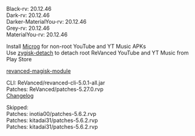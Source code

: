 Black-rv: 20.12.46  
Dark-rv: 20.12.46  
Darker-MaterialYou-rv: 20.12.46  
Grey-rv: 20.12.46  
MaterialYou-rv: 20.12.46  

Install [Microg](https://github.com/ReVanced/GmsCore/releases) for non-root YouTube and YT Music APKs  
Use [zygisk-detach](https://github.com/j-hc/zygisk-detach) to detach root ReVanced YouTube and YT Music from Play Store  

[revanced-magisk-module](https://github.com/j-hc/revanced-magisk-module)
  
CLI: ReVanced/revanced-cli-5.0.1-all.jar  
Patches: ReVanced/patches-5.27.0.rvp  
[Changelog](https://github.com/ReVanced/revanced-patches/releases/tag/v5.27.0)  

Skipped:  
Patches: inotia00/patches-5.6.2.rvp    
Patches: kitadai31/patches-5.6.2.rvp  
Patches: kitadai31/patches-5.6.2.rvp          
